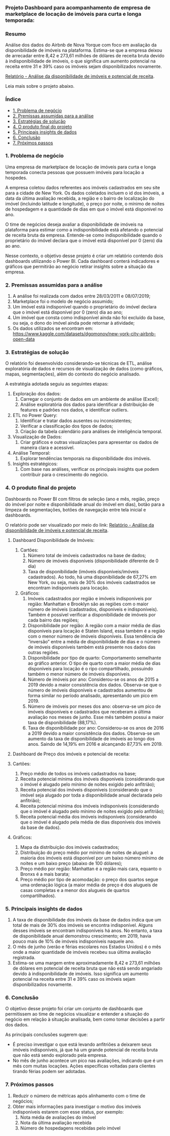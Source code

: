 ### Projeto Dashboard para acompanhamento de empresa de marketplace de locação de imóveis para curta e longa temporada:

### Resumo

Análise dos dados do Airbnb de Nova Yorque com foco em avaliação da disponibilidade de imóveis na plataforma. Estima-se que a empresa deixou de arrecadar entre 8,42 e 273,61 milhões de dólares de receita bruta devido à indisponibilidade de imóveis, o que significa um aumento potencial na receita entre 31 e 39% caso os imóveis sejam disponibilizados novamente.

[Relatório - Análise da disponibilidade de imóveis e potencial de receita](https://app.powerbi.com/view?r=eyJrIjoiNjYxMTE4ZDctOTNmZC00MWU0LWI0MjItZjVlNGE5ZjIzMzM5IiwidCI6ImUyZjc3ZDAwLTAxNjMtNGNmNi05MmIwLTQ4NGJhZmY5ZGY3ZCJ9&pageName=ReportSectiond2b2e8909b25e91c4067).

Leia mais sobre o projeto abaixo.

### Índice
* [1. Problema de negócio](https://github.com/luisamuzzi/marketplace_imoveis_dashboards?tab=readme-ov-file#1-problema-de-neg%C3%B3cio)
* [2. Premissas assumidas para a análise](https://github.com/luisamuzzi/marketplace_imoveis_dashboards?tab=readme-ov-file#2-premissas-assumidas-para-a-an%C3%A1lise)
* [3. Estratégias de solução](https://github.com/luisamuzzi/marketplace_imoveis_dashboards?tab=readme-ov-file#3-estrat%C3%A9gias-de-solu%C3%A7%C3%A3o)
* [4. O produto final do projeto](https://github.com/luisamuzzi/marketplace_imoveis_dashboards?tab=readme-ov-file#4-o-produto-final-do-projeto)
* [5. Principais insights de dados](https://github.com/luisamuzzi/marketplace_imoveis_dashboards?tab=readme-ov-file#5-principais-insights-de-dados)
* [6. Conclusão](https://github.com/luisamuzzi/marketplace_imoveis_dashboards?tab=readme-ov-file#6-conclus%C3%A3o)
* [7. Próximos passos](https://github.com/luisamuzzi/marketplace_imoveis_dashboards?tab=readme-ov-file#7-pr%C3%B3ximos-passos)

### 1. Problema de negócio

Uma empresa de marketplace de locação de imóveis para curta e longa temporada conecta pessoas que possuem imóveis para locação a hospedes.

A empresa coletou dados referentes aos imóveis cadastrados em seu site para a cidade de New York. Os dados coletados incluem o id dos imóveis, a data da última avaliação recebida, a região e o bairro de localização do imóvel (incluindo latitude e longitude), o preço por noite, o mínimo de noites de hospedagem e a quantidade de dias em que o imóvel está disponível no ano.

O time de negócios deseja avaliar a disponibilidade de imóveis na plataforma para estimar como a indisponibilidade está afetando o potencial de receita bruta da empresa. Entende-se como indisponibilidade quando o proprietário do imóvel declara que o imóvel está disponível por 0 (zero) dia ao ano.

Nesse contexto, o objetivo desse projeto é criar um relatório contendo dois dashboards utilizando o Power BI. Cada dashboard conterá indicadores e gráficos que permitirão ao negócio retirar insights sobre a situação da empresa.

### 2. Premissas assumidas para a análise

1. A análise foi realizada com dados entre 28/03/2011 e 08/07/2019;
2. Marketplace foi o modelo de negócio assumido;
3. Um imóvel está indisponível quando o proprietário do imóvel declara que o imóvel está disponível por 0 (zero) dia ao ano;
4. Um imóvel que consta como indisponível ainda não foi excluído da base, ou seja, o dono do imóvel ainda pode retornar à atividade;
5. Os dados utilizados se encontram em:  https://www.kaggle.com/datasets/dgomonov/new-york-city-airbnb-open-data

### 3. Estratégias de solução

O relatório foi desenvolvido considerando-se técnicas de ETL, análise exploratória de dados e recursos de visualização de dados (como gráficos, mapas, segmentações), além do contexto do negócio analisado.

A estratégia adotada seguiu as seguintes etapas:

1. Exploração dos dados:
    1. Carregar o conjunto de dados em um ambiente de análise (Excel);
    2. Análise exploratória dos dados para identificar a distribuição de features e padrões nos dados, e identificar outliers.
2. ETL no Power Query:
    1. Identificar e tratar dados ausentes ou inconsistentes;
    2. Verificar a classificação dos tipos de dados;
    3. Criação da tabela calendário para análises de inteligência temporal.
3. Visualização de Dados:
    1. Criar gráficos e outras visualizações para apresentar os dados de maneira clara e acessível.
4. Análise Temporal:
    1. Explorar tendências temporais na disponibilidade dos imóveis.
5. Insights estratégicos:
    1. Com base nas análises, verificar os principais insights que podem contribuir para o crescimento do negócio.

### 4. O produto final do projeto

Dashboards no Power BI com filtros de seleção (ano e mês, região, preço do imóvel por noite e disponibilidade anual do imóvel em dias), botão para a limpeza de segmentações, botões de navegação entre tela inicial e dashboards.

O relatório pode ser visualizado por meio do link: [Relatório - Análise da disponibilidade de imóveis e potencial de receita](https://app.powerbi.com/view?r=eyJrIjoiNjYxMTE4ZDctOTNmZC00MWU0LWI0MjItZjVlNGE5ZjIzMzM5IiwidCI6ImUyZjc3ZDAwLTAxNjMtNGNmNi05MmIwLTQ4NGJhZmY5ZGY3ZCJ9&pageName=ReportSectiond2b2e8909b25e91c4067).

1. Dashboard Disponibilidade de Imóveis:
    1. Cartões:
        1. Número total de imóveis cadastrados na base de dados;
        2. Número de imóveis disponíveis (disponibilidade diferente de 0 dia) 
        3. Taxa de disponibilidade (imóveis disponíveis/imóveis cadastrados). Ao todo, há uma disponibilidade de 67,27% em New York, ou seja, mais de 30% dos imóveis cadastrados se encontram indisponíveis para locação.
    2. Gráficos:
        1. Imóveis cadastrados por região e imóveis indisponíveis por região: Manhattan e Brooklyn são as regiões com o maior número de imóveis (cadastrados, disponíveis e indisponíveis). Também é possível verificar a disponibilidade de imóveis por cada bairro das regiões;
        2. Disponibilidade por região: A região com a maior média de dias disponíveis para locação é Staten Island, essa também é a região com o menor número de imóveis disponíveis. Essa tendência de “inversão” entre a média de disponibilidade de dias e o número de imóveis disponíveis também está presente nos dados das outras regiões.
        3. Disponibilidade por tipo de quarto: Comportamento semelhante ao gráfico anterior. O tipo de quarto com a maior média de dias disponíveis para locação é o ripo compartilhado, possuindo também o menor número de imóveis disponíveis.
        4. Número de imóveis por ano: Considerou-se os anos de 2015 a 2019 devido a maior consistência dos dados. Observa-se que o número de imóveis disponíveis e cadastrados aumentou de forma similar no período analisado, apresentando um pico em 2019.
        5. Número de imóveis por meses dos ano: observa-se um pico de imóveis disponíveis e cadastrados que receberam a última avaliação nos meses de junho. Esse mês também possui a maior taxa de disponibilidade (88,17%).
        6. Taxa de disponibilidade por ano: Considerou-se os anos de 2016 a 2019 devido a maior consistência dos dados. Observa-se um aumento da taxa de disponibilidade de imóveis ao longo dos anos. Saindo de 14,19% em 2016 e alcançando 87,73% em 2019.

2. Dashboard de Preço dos imóveis e potencial de receita:

1. Cartões:
    1. Preço médio de todos os imóveis cadastrados na base;
    2. Receita potencial mínima dos imóveis disponíveis (considerando que o imóvel é alugado pelo mínimo de noites exigido pelo anfitrião);
    3. Receita potencial dos imóveis disponíveis (considerando que o imóvel seja alugado por toda a disponibilidade anual declarada pelo anfitrião);
    4. Receita potencial mínima dos imóveis indisponíveis (considerando que o imóvel é alugado pelo mínimo de noites exigido pelo anfitrião);
    5. Receita potencial média dos imóveis indisponíveis (considerando que o imóvel é alugado pela média de dias disponíveis dos imóveis da base de dados).
2. Gráficos:
    1. Mapa da distribuição dos imóveis cadastrados;
    2. Distribuição do preço médio por mínimo de noites de aluguel: a maioria dos imóveis está disponível por um baixo número mínimo de noites e um baixo preço (abaixo de 100 dólares);
    3. Preço médio por região: Manhattan é a região mais cara, equanto o Bronxs é a mais barata;
    4. Preço médio por tipo de acomodação: o preço dos quartos segue uma ordenação lógica (a maior média de preço é dos alugueis de casas completas e a menor dos alugueis de quartos compartilhados).
    

### 5. Principais insights de dados

1. A taxa de disponibilidade dos imóveis da base de dados indica que um total de mais de 30% dos imóveis se encontra indisponível. Alguns desses imóveis se encontram indisponíveis há anos. No entanto, a taxa de disponibilidade anual demonstrou crescimento; em 2019, havia pouco mais de 10% de imóveis indisponíveis naquele ano.
2. O mês de junho (verão e férias escolares nos Estados Unidos) é o mês onde a maior quantidade de imóveis recebeu sua última avaliação registrada.
3. Estima-se uma margem entre aproximadamente 8,42 e 273,61 milhões de dólares em potencial de receita bruta que não está sendo angariado devido à indisponibilidade  de imóveis. Isso significa um aumento potencial na receita entre 31 e 39% caso os imóveis sejam disponibilizados novamente.

### 6. Conclusão

O objetivo desse projeto foi criar um conjunto de dashboards que permitissem ao time de negócios visualizar e entender a situação do negócio em relação à situação analisada, bem como tomar decisões a partir dos dados.

As principais conclusões sugerem que:

- É preciso investigar o que está levando anfitriões a deixarem seus imóveis indisponíveis, já que há um grande potencial de receita bruta que não está sendo explorado pela empresa.
- No mês de junho acontece um pico nas avaliações, indicando que é um mês com muitas locações. Ações específicas voltadas para clientes tirando férias podem ser adotadas.

### 7. Próximos passos

1. Reduzir o número de métricas após alinhamento com o time de negócios;
2. Obter mais informações para investigar o motivo dos imóveis indisponíveis estarem com esse status, por exemplo:
    1. Nota média de avaliações do imóvel
    2. Nota da última avaliação recebida
    3. Número de hospedagens recebidas pelo imóvel
